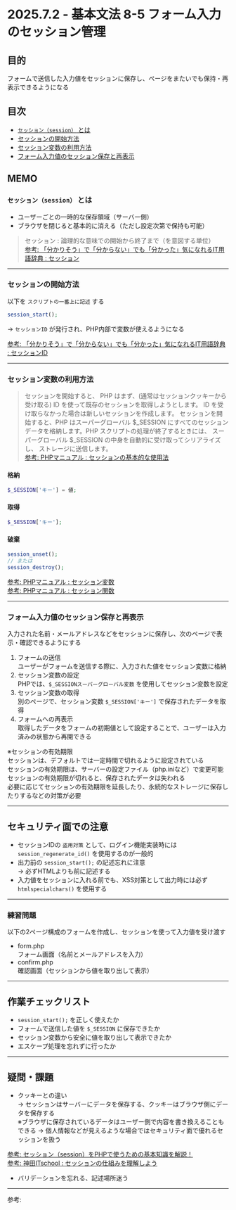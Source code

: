 # 2025.7.2 - 基本文法 8-5 フォーム入力のセッション管理

## 目的

フォームで送信した入力値をセッションに保存し、ページをまたいでも保持・再表示できるようになる

## 目次

- [`セッション（session）` とは](#1)
- [セッションの開始方法](#2)
- [セッション変数の利用方法](#3)
- [フォーム入力値のセッション保存と再表示](#4)

## MEMO

<a id="1"></a>

### `セッション（session）` とは

- ユーザーごとの一時的な保存領域（サーバー側）
- ブラウザを閉じると基本的に消える（ただし設定次第で保持も可能）

>セッション : 論理的な意味での開始から終了まで（を意図する単位）  
[参考: 「分かりそう」で「分からない」でも「分かった」気になれるIT用語辞典 : セッション](https://wa3.i-3-i.info/word1791.html)  


---
<a id="2"></a>

### セッションの開始方法

以下を `スクリプトの一番上に記述` する  
```php
session_start();
```
→ `セッションID` が発行され、PHP内部で変数が使えるようになる  

[参考: 「分かりそう」で「分からない」でも「分かった」気になれるIT用語辞典 : セッションID](https://wa3.i-3-i.info/word15940.html)  

---
<a id="3"></a>

### セッション変数の利用方法

>セッションを開始すると、 PHP はまず、(通常はセッションクッキーから受け取る) ID を使って既存のセッションを取得しようとします。 ID を受け取らなかった場合は新しいセッションを作成します。 セッションを開始すると、PHP はスーパーグローバル $_SESSION にすべてのセッションデータを格納します。PHP スクリプトの処理が終了するときには、 スーパーグローバル $_SESSION の中身を自動的に受け取ってシリアライズし、 ストレージに送信します。  
[参考: PHPマニュアル : セッションの基本的な使用法](https://www.php.net/manual/ja/session.examples.basic.php#session.examples.basic)  
>

#### 格納
```php
$_SESSION['キー'] = 値;
```
#### 取得
```php
$_SESSION['キー'];
```
#### 破棄
```php
session_unset();
// または
session_destroy();
```

[参考: PHPマニュアル : セッション変数](https://www.php.net/manual/ja/reserved.variables.session.php)  
[参考: PHPマニュアル : セッション関数](https://www.php.net/manual/ja/ref.session.php)  

---
<a id="4"></a>

### フォーム入力値のセッション保存と再表示

入力された名前・メールアドレスなどをセッションに保存し、次のページで表示・確認できるようにする  

1. フォームの送信  
    ユーザーがフォームを送信する際に、入力された値をセッション変数に格納  
2. セッション変数の設定  
    PHPでは、`$_SESSIONスーパーグローバル変数` を使用してセッション変数を設定  
3. セッション変数の取得  
    別のページで、セッション変数 `$_SESSION['キー']` で保存されたデータを取得  
4. フォームへの再表示  
    取得したデータをフォームの初期値として設定することで、ユーザーは入力済みの状態から再開できる  

※セッションの有効期限  
セッションは、デフォルトでは一定時間で切れるように設定されている  
セッションの有効期限は、サーバーの設定ファイル（php.iniなど）で変更可能  
セッションの有効期限が切れると、保存されたデータは失われる  
必要に応じてセッションの有効期限を延長したり、永続的なストレージに保存したりするなどの対策が必要  

---

## セキュリティ面での注意

- セッションIDの `盗用対策` として、ログイン機能実装時には `session_regenerate_id()` を使用するのが一般的
- 出力前の `session_start();` の記述忘れに注意  
    → 必ずHTMLよりも前に記述する
- 入力値をセッションに入れる前でも、XSS対策として出力時には必ず `htmlspecialchars()` を使用する

---

### 練習問題 

以下の2ページ構成のフォームを作成し、セッションを使って入力値を受け渡す  

- form.php  
    フォーム画面（名前とメールアドレスを入力）
- confirm.php  
    確認画面（セッションから値を取り出して表示）  

---
## 作業チェックリスト

- `session_start();` を正しく使えたか
- フォームで送信した値を `$_SESSION` に保存できたか
- セッション変数から安全に値を取り出して表示できたか
- エスケープ処理を忘れずに行ったか

---
## 疑問・課題

- クッキーとの違い  
    → セッションはサーバーにデータを保存する、クッキーはブラウザ側にデータを保存する  
    ※ブラウザに保存されているデータはユーザー側で内容を書き換えることもできる → 個人情報などが見えるような場合ではセキュリティ面で優れるセッションを扱う  

[参考: セッション（session）をPHPで使うための基本知識を解説！](https://techplay.jp/column/538)  
[参考: 神田ITschool : セッションの仕組みを理解しよう](https://kanda-it-school-kensyu.com/php-basic-contents/pb_ch11/pb_1103/)  

- バリデーションを忘れる、記述場所迷う  

---

参考: []()
